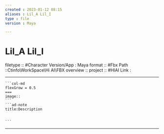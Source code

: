 ```yaml
---
created : 2023-01-12 08:15
aliases : Lil_A Lil_I
type : file
version : Maya

---
```


# Lil_A Lil_I

filetype :: #Character
Version/App : Maya 
format :: #Fbx
Path ::Ctinfo\WorkSpace\Hi AI\FBX
overview ::
project :: #HIAI 
Link :

---

`````col
```col-md
flexGrow = 0.5
===
image::
```
```ad-note
title:Description


```

`````


---

